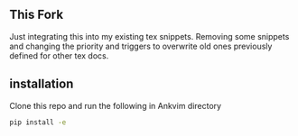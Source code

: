 ## This Fork
Just integrating this into my existing tex snippets. Removing some snippets and changing the priority and triggers to overwrite old ones previously defined for other tex docs.

## installation
Clone this repo and run the following in Ankvim directory
```bash
pip install -e
```
